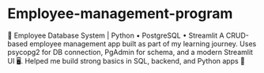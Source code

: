 # Employee-management-program
💼 Employee Database System | Python • PostgreSQL • Streamlit A CRUD-based employee management app built as part of my learning journey. Uses psycopg2 for DB connection, PgAdmin for schema, and a modern Streamlit UI 🖥️. Helped me build strong basics in SQL, backend, and Python apps 🚀
